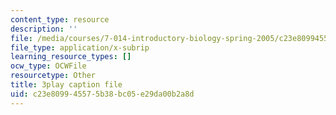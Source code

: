 ```yaml
---
content_type: resource
description: ''
file: /media/courses/7-014-introductory-biology-spring-2005/c23e809945575b38bc05e29da00b2a8d_fQKMD2iFe5w.vtt
file_type: application/x-subrip
learning_resource_types: []
ocw_type: OCWFile
resourcetype: Other
title: 3play caption file
uid: c23e8099-4557-5b38-bc05-e29da00b2a8d
---
```

